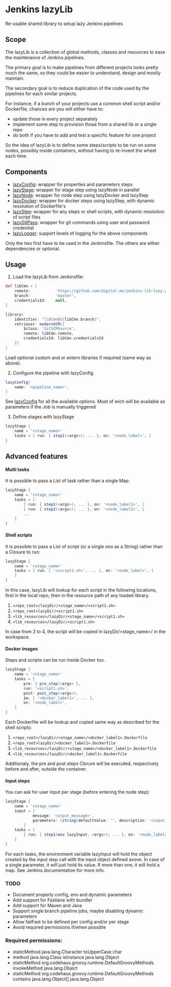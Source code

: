 # Jenkins lazyLib
Re-usable shared library to setup lazy Jenkins pipelines

## Scope
The lazyLib is a collection of global methods, classes and resources to ease the maintenance of Jenkins pipelines.

The primary goal is to make pipelines from different projects looks pretty much the same,
so they could be easier to understand, design and mostly maintain.

The secondary goal is to reduce duplication of the code used by the pipelines for each similar projects.

For instance, if a bunch of your projects use a common shell script and/or Dockerfile,
chances are you will either have to:
- update those in every project separately
- implement some step to provision those from a shared lib or a single repo
- do both if you have to add and test a specific feature for one project

So the idea of lazyLib is to define some steps/scripts to be run on some nodes,
possibly inside containers, without having to re-invent the wheel each time.

## Components
- [lazyConfig](vars/lazyConfig.groovy): wrapper for properties and parameters steps
- [lazyStage](vars/lazyStage.groovy): wrapper for stage step using lazyNode in parallel
- [lazyNode](vars/lazyNode.groovy): wrapper for node step using lazyDocker and lazyStep
- [lazyDocker](vars/lazyDocker.groovy): wrapper for docker steps using lazyStep, with dynamic resolution of Dockerfile's
- [lazyStep](vars/lazyStep.groovy): wrapper for any steps or shell scripts, with dynamic resolution of script files
- [lazyGitPass](vars/lazyGitPass.groovy): wrapper for git commands using user and password credential
- [lazyLogger](src/org/jenkins/ci/lazy/lazyLogger.groovy): support levels of logging for the above components

Only the two first have to be used in the Jenkinsfile.
The others are either dependencies or optional.

## Usage

1. Load the lazyLib from Jenkinsfile:
```groovy
def libCmn = [
    remote:           'https://github.com/digital-me/jenkins-lib-lazy.git',
    branch:           'master',
    credentialsId:    null,
]

library(
    identifier: "libCmn@${libCmn.branch}",
    retriever: modernSCM([
        $class: 'GitSCMSource',
        remote: libCmn.remote,
        credentialsId: libCmn.credentialsId
    ])
)
```
Load optional custom and or extern libraries if required (same way as above).

2. Configure the pipeline with lazyConfig
```groovy
lazyConfig(
    name: '<pipeline_name>',
)
```
See [lazyConfig](vars/lazyConfig.groovy) for all the available options.
Most of wich will be available as parameters if the Job is manually triggered 

3. Define stages with lazyStage
```groovy
lazyStage {
    name = '<stage_name>'
    tasks = [ run: { step1(<args>); ... }, on: '<node_label>', ]
}
```

## Advanced features
#### Multi tasks
It is possible to pass a List of task rather than a single Map:
```groovy
lazyStage {
    name = '<stage_name>'
    tasks = [
        [ run: { step1(<args>); ... }, on: '<node_label1>', ]
        [ run: { step2(<args>); ... }, on: '<node_label2>', ]
        ...
    ]
}
```

#### Shell scripts
It is possible to pass a List of script (or a single ono as a String) rather than a Closure to run:
```groovy
lazyStage {
    name = '<stage_name>'
    tasks = [ run: [ '<script1.sh>', ... ], on: '<node_label>', ]
    ]
}

```
In this case, lazyLib will lookup for each script in the following locations,
first in the local repo, then in the resource path of any loaded library.

1. `<repo_root>/lazyDir/<stage_name>/<script1.sh>`
2. `<repo_root>lazyDir/<script1.sh>`
3. `<lib_resources>/lazyDir/<stage_name>/<script1.sh>`
4. `<lib_resources>/lazyDir/<script1.sh>`

In case from 2 to 4, the script will be copied in lazyDir/<stage_name>/ in the workspace.

#### Docker images
Steps and scripts can be run inside Docker too.
```groovy
lazyStage {
    name = '<stage_name>'
    tasks = [
        pre: { pre_step(<args> },
        run: '<script1.sh>',
        post: post_step(<args>),
        in: [ '<docker_label1>', ... ],
        on: '<node_label>',
    ]
}

```
Each Dockerfile will be lookup and copied same way as described for the shell scripts:
1. `<repo_root>/lazyDir/<stage_name>/<docker_label1>.Dockerfile`
2. `<repo_root>lazyDir/<docker_label1>.Dockerfile`
3. `<lib_resources>/lazyDir/<stage_name>/<docker_label1>.Dockerfile`
4. `<lib_resources>/lazyDir/<docker_label1>.Dockerfile`

Additionaly, the pre and post steps Clorure will be executed, respectively before and after, outside the container.

#### Input steps
You can ask for user input per stage (before entering the node step):
```groovy
lazyStage {
    name = '<stage_name>'
    input = [
            message: '<input_message>',
            parameters: [string(defaultValue: '', description: '<input_description>', name: '<input_name>')]
        ]
    tasks = [
        [ run: { step1(env.lazyInput, <args>); ... }, on: '<node_label>', ]
    ]
}

```
For each tasks, the environment variable lazyInput will hold the object created by the input step call with the input object defined avove.
In case of a single parameter, it will just hold its value. If more than one, it will hold a map. See Jenkins documentation for more info.


### TODO
- Document properly config, env and dynamic parameters
- Add support for Fastlane with bundler
- Add support for Maven and Java 
- Support single branch pipeline jobs, maybe disabling dynamic parameters
- Allow failFast to be defined per config and/or per stage
- Avoid required permissions if/when possible


### Required permissions:
- staticMethod java.lang.Character toUpperCase char
- method java.lang.Class isInstance java.lang.Object
- staticMethod org.codehaus.groovy.runtime.DefaultGroovyMethods invokeMethod java.lang.Object
- staticMethod org.codehaus.groovy.runtime.DefaultGroovyMethods contains java.lang.Object[] java.lang.Object
